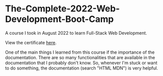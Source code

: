 # The-Complete-2022-Web-Development-Boot-Camp
A course I took in August 2022 to learn Full-Stack Web Development.

View the certificate <a href="https://www.udemy.com/certificate/UC-a65075ff-5a6e-496f-864a-72054ec9140a/">here</a>.

One of the main things I learned from this course if the importance of the documentation. There are so many functionalities that are available in the documentation that I probably don't know. So, whenever I'm stuck or want to do something, the documentation (search "HTML MDN") is very helpful.
